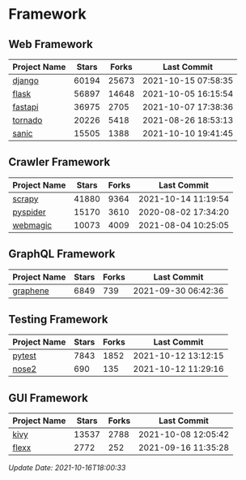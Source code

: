 # Framework

## Web Framework
| Project Name | Stars | Forks | Last Commit |
| ------------ | ----- | ----- | ----------- |
| [django](https://github.com/django/django) | 60194 | 25673 | 2021-10-15 07:58:35 |
| [flask](https://github.com/pallets/flask) | 56897 | 14648 | 2021-10-05 16:15:54 |
| [fastapi](https://github.com/tiangolo/fastapi) | 36975 | 2705 | 2021-10-07 17:38:36 |
| [tornado](https://github.com/tornadoweb/tornado) | 20226 | 5418 | 2021-08-26 18:53:13 |
| [sanic](https://github.com/sanic-org/sanic) | 15505 | 1388 | 2021-10-10 19:41:45 |

## Crawler Framework
| Project Name | Stars | Forks | Last Commit |
| ------------ | ----- | ----- | ----------- |
| [scrapy](https://github.com/scrapy/scrapy) | 41880 | 9364 | 2021-10-14 11:19:54 |
| [pyspider](https://github.com/binux/pyspider) | 15170 | 3610 | 2020-08-02 17:34:20 |
| [webmagic](https://github.com/code4craft/webmagic) | 10073 | 4009 | 2021-08-04 10:25:05 |

## GraphQL Framework
| Project Name | Stars | Forks | Last Commit |
| ------------ | ----- | ----- | ----------- |
| [graphene](https://github.com/graphql-python/graphene) | 6849 | 739 | 2021-09-30 06:42:36 |

## Testing Framework
| Project Name | Stars | Forks | Last Commit |
| ------------ | ----- | ----- | ----------- |
| [pytest](https://github.com/pytest-dev/pytest) | 7843 | 1852 | 2021-10-12 13:12:15 |
| [nose2](https://github.com/nose-devs/nose2) | 690 | 135 | 2021-10-12 11:29:16 |

## GUI Framework
| Project Name | Stars | Forks | Last Commit |
| ------------ | ----- | ----- | ----------- |
| [kivy](https://github.com/kivy/kivy) | 13537 | 2788 | 2021-10-08 12:05:42 |
| [flexx](https://github.com/flexxui/flexx) | 2772 | 252 | 2021-09-16 11:35:28 |

*Update Date: 2021-10-16T18:00:33*